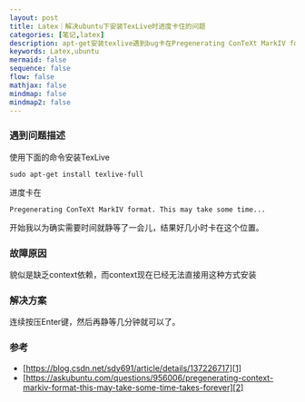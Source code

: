```yaml
---
layout: post
title: Latex｜解决ubuntu下安装TexLive时进度卡住的问题
categories: [笔记,latex]
description: apt-get安装texlive遇到bug卡在Pregenerating ConTeXt MarkIV format. This may take some time...
keywords: Latex,ubuntu
mermaid: false
sequence: false
flow: false
mathjax: false
mindmap: false
mindmap2: false
---
```


### 遇到问题描述

使用下面的命令安装TexLive
```
sudo apt-get install texlive-full
```

进度卡在
```objc
Pregenerating ConTeXt MarkIV format. This may take some time...
```

开始我以为确实需要时间就静等了一会儿，结果好几小时卡在这个位置。

### 故障原因

貌似是缺乏context依赖，而context现在已经无法直接用这种方式安装


### 解决方案

连续按压Enter键，然后再静等几分钟就可以了。

### 参考

- [https://blog.csdn.net/sdy691/article/details/137226717][1]
- [https://askubuntu.com/questions/956006/pregenerating-context-markiv-format-this-may-take-some-time-takes-forever][2]

[1]: https://blog.csdn.net/sdy691/article/details/137226717
[2]: https://askubuntu.com/questions/956006/pregenerating-context-markiv-format-this-may-take-some-time-takes-forever
